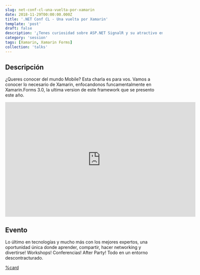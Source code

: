 ```yaml
---
slug: net-conf-cl-una-vuelta-por-xamarin
date: 2018-11-29T00:00:00.000Z
title: '.NET Conf CL - Una vuelta por Xamarin'
template: 'post'
draft: false
description: '¿Tenes curiosidad sobre ASP.NET SignalR y su atractivo en toda la comunidad de desarrollo? ¿Escuchaste hablar de ASP.NET SignalR pero no sabes bien que es?'
category: 'session'
tags: [Xamarin, Xamarin Forms]
collection: 'talks'
---
```


## Descripción

¿Queres conocer del mundo Mobile? Esta charla es para vos. Vamos a conocer lo necesario de Xamarin, enfocandonos funcamentalmente en Xamarin.Forms 3.0, la ultima version de este framework que se presento este año.

<iframe src="https://onedrive.live.com/embed?cid=915471809AA43A7A&amp;resid=915471809AA43A7A%2119655&amp;authkey=AGG0eEhVa_fBSzk&amp;em=2&amp;wdAr=1.7777777777777777" width="610px" height="367px" frameborder="0">Esto es un documento de <a target="_blank" href="https://office.com">Microsoft Office</a> incrustado con tecnología de <a target="_blank" href="https://office.com/webapps">Office</a>.</iframe>

## Evento

Lo último en tecnologías y mucho más con los mejores expertos, una oportunidad única donde aprender, compartir, hacer networking y divertirse! Workshops! Conferencias! After Party! Todo en un entorno descontracturado.

[%card](http://cl.netconf.global/)
